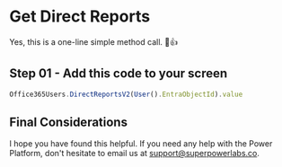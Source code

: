 # Get Direct Reports

Yes, this is a one-line simple method call. 🤔👍

## Step 01 - Add this code to your screen

```JavaScript
Office365Users.DirectReportsV2(User().EntraObjectId).value
```

## Final Considerations

I hope you have found this helpful. If you need any help with the Power Platform, don't hesitate to email us at [support@superpowerlabs.co](support@superpowerlabs.co).
